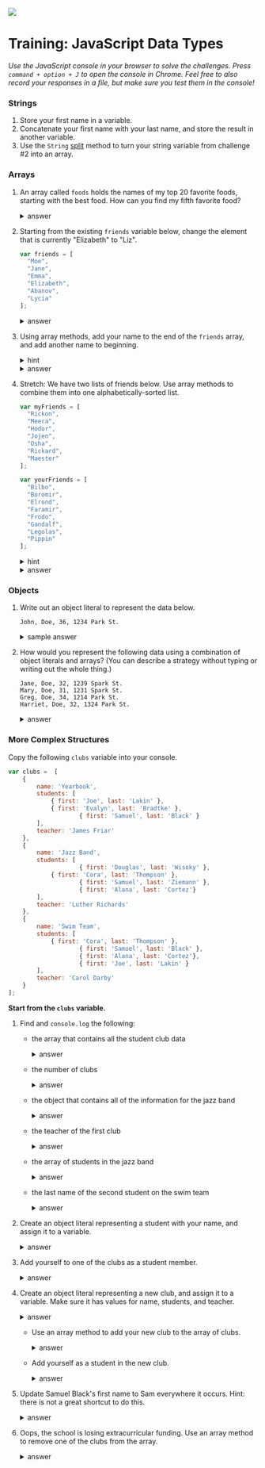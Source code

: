 
![](https://ga-dash.s3.amazonaws.com/production/assets/logo-9f88ae6c9c3871690e33280fcf557f33.png)

# Training: JavaScript Data Types

*Use the JavaScript console in your browser to solve the challenges. Press `command + option + J` to open the console in Chrome. Feel free to also record your responses in a file, but make sure you test them in the console!*

### Strings

1. Store your first name in a variable.
2. Concatenate your first name with your last name, and store the result in another variable.
3. Use the `String` [split](https://developer.mozilla.org/en-US/docs/Web/JavaScript/Reference/Global_Objects/String/split) method to turn your string variable from challenge #2 into an array.

### Arrays

1. An array called `foods` holds the names of my top 20 favorite foods, starting with the best food. How can you find my fifth favorite food?

	  <details>
	    <summary>answer</summary>
	    foods[4]
	  </details>


2. Starting from the existing `friends` variable below, change the element that is currently "Elizabeth" to "Liz".


	  ```js
	  var friends = [
	    "Moe",
	    "Jane",
	    "Emma",
	    "Elizabeth",
	    "Abanov",
	    "Lycia"
	  ];
	  ```

	  <details>
	    <summary>answer</summary>
	    friends[3] = "Liz";
	  </details>

3. Using array methods, add your name to the end of the `friends` array, and add another name to beginning.

	  <details>
	    <summary>hint</summary>
	    Look up array methods `push` and `unshift`.
	  </details>

	  <details>
	    <summary>answer</summary>
      friends.push("Me!");  
      friends.unshift("Someone else!");
	  </details>

4. Stretch: We have two lists of friends below. Use array methods to combine them into one alphabetically-sorted list.

	  ```js
	  var myFriends = [
	    "Rickon",
	    "Meera",
	    "Hodor",
	    "Jojen",
	    "Osha",
	    "Rickard",
	    "Maester"
	  ];

	  var yourFriends = [
	    "Bilbo",
	    "Boromir",
	    "Elrond",
	    "Faramir",
	    "Frodo",
	    "Gandalf",
	    "Legolas",
	    "Pippin"
	  ];
	  ```

	  <details>
	    <summary>hint</summary>
	    Look up array methods `concat` and `sort`.
	  </details>

	  <details>
	    <summary>answer</summary>

      var allFriends = myFriends.concat(yourFriends);  
	    allFriends.sort();
	  </details>


### Objects

1. Write out an object literal to represent the data below.

	  ```
	  John, Doe, 36, 1234 Park St.
	  ```

	  <details>
	    <summary>sample answer</summary>

	    var jd = {
	      firstName: "John",
	      lastName: "Doe",
	      age: 36,
	      address: {
		street: "Park St.",
		number: 1234
	      }
	    }
	  </details>

2. How would you represent the following data using a combination of object literals and arrays? (You can describe a strategy without typing or writing out the whole thing.)

	  ```
	  Jane, Doe, 32, 1239 Spark St.
	  Mary, Doe, 31, 1231 Spark St.
	  Greg, Doe, 34, 1214 Park St.
	  Harriet, Doe, 32, 1324 Park St.
	  ```

	  <details>
	    <summary>answer</summary>

	    Structure each object like the one I made for the last question. Then put all of the objects inside one array.
	  </details>


### More Complex Structures

Copy the following `clubs` variable into your console.

```js
var clubs =  [
	{
    	name: 'Yearbook',
        students: [
	        { first: 'Joe', last: 'Lakin' },
	        { first: 'Evalyn', last: 'Bradtke' },
					{ first: 'Samuel', last: 'Black' }
	    ],
        teacher: 'James Friar'
    },
    {
    	name: 'Jazz Band',
        students: [
					{ first: 'Douglas', last: 'Wisoky' },
        	{ first: 'Cora', last: 'Thompson' },
					{ first: 'Samuel', last: 'Ziemann' },
					{ first: 'Alana', last: 'Cortez'}
	    ],
        teacher: 'Luther Richards'
    },
    {
    	name: 'Swim Team',
        students: [
        	{ first: 'Cora', last: 'Thompson' },
					{ first: 'Samuel', last: 'Black' },
					{ first: 'Alana', last: 'Cortez'},
					{ first: 'Joe', last: 'Lakin' }
	    ],
        teacher: 'Carol Darby'
    }
];
```

**Start from the `clubs` variable.**

1. Find and `console.log` the following:  
	* the array that contains all the student club data
	    <details>
	      <summary>answer</summary>
	      console.log(clubs);
	    </details>

	* the number of clubs  
	    <details>
	      <summary>answer</summary>
	      console.log(clubs.length);
	    </details>


	* the object that contains all of the information for the jazz band
	    <details>
	      <summary>answer</summary>
	      console.log(clubs[1]);
	    </details>


	* the teacher of the first club  
	    <details>
	      <summary>answer</summary>

	      console.log(clubs[0]['teacher']); // bracket notation, or
	      console.log(clubs[0].teacher);    // dot notation
	    </details>


	* the array of students in the jazz band
	    <details>
	      <summary>answer</summary>

	      console.log(clubs[1]['students']);
	      console.log(clubs[1].students);
	    </details>


	* the last name of the second student on the swim team  
	    <details>
	      <summary>answer</summary>

	      console.log(clubs[2]['students'][1]['last']);
	      console.log(clubs[2].students[1].last);
	    </details>



1. Create an object literal representing a student with your name, and assign it to a variable.
	  <details>
	    <summary>answer</summary>
	    var me = { first: 'Bob', last: 'Loblaw' };
	  </details>



1. Add yourself to one of the clubs as a student member.
	  <details>
	    <summary>answer</summary>

	    // joining the swim team
	    clubs[2]['students'].push(me); // or
	    clubs[2].students.push(me);  
	  </details>



1. Create an object literal representing a new club, and assign it to a variable. Make sure it has values for name, students, and teacher.
	  <details>
	    <summary>answer</summary>

	    var lawClub = {
		name: 'Legal Eagles',
		students: [],
		teacher: 'Abby Fuentes'
	    };
	  </details>



	* Use an array method to add your new club to the array of clubs.  
	    <details>
	      <summary>answer</summary>

	      clubs.push(lawClub);
	    </details>


	* Add yourself as a student in the new club.
	    <details>
	      <summary>answer</summary>

	      clubs[3]['students'].push(me); // or
	      clubs[3].students.push(me);
	    </details>



1. Update Samuel Black's first name to Sam everywhere it occurs. Hint: there is not a great shortcut to do this.

	  <details>
	    <summary>answer</summary>

	    clubs[0]['students'][2]['first'] = 'Sam';
	    clubs[2]['students'][1]['first'] = 'Sam';
	    clubs[0].students[2].first = 'Sam';
	    clubs[2].students[1].first = 'Sam';
	  </details>



1. Oops, the school is losing extracurricular funding.  Use an array method to remove one of the clubs from the array.
	  <details>
	    <summary>answer</summary>
	    `clubs.shift(); // goodbye yearbook!`
	  </details>
